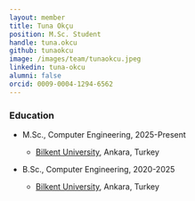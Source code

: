 ```yaml
---
layout: member
title: Tuna Okçu
position: M.Sc. Student
handle: tuna.okcu
github: tunaokcu
image: /images/team/tunaokcu.jpeg
linkedin: tuna-okcu
alumni: false
orcid: 0009-0004-1294-6562
---
```


### Education
  
- M.Sc., Computer Engineering, 2025-Present
  - [Bilkent University](http://www.cs.bilkent.edu.tr/), Ankara, Turkey 

- B.Sc., Computer Engineering, 2020-2025
  - [Bilkent University](http://www.cs.bilkent.edu.tr/), Ankara, Turkey
